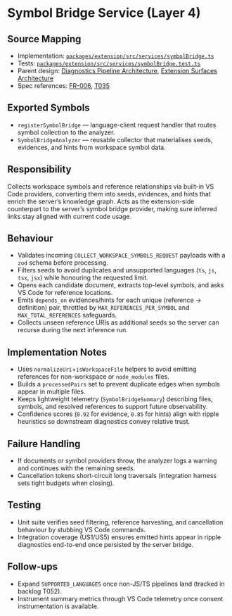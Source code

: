 # Symbol Bridge Service (Layer 4)

## Source Mapping
- Implementation: [`packages/extension/src/services/symbolBridge.ts`](../../../packages/extension/src/services/symbolBridge.ts)
- Tests: [`packages/extension/src/services/symbolBridge.test.ts`](../../../packages/extension/src/services/symbolBridge.test.ts)
- Parent design: [Diagnostics Pipeline Architecture](../../layer-3/diagnostics-pipeline.mdmd.md), [Extension Surfaces Architecture](../../layer-3/extension-surfaces.mdmd.md)
- Spec references: [FR-006](../../../specs/001-link-aware-diagnostics/spec.md#functional-requirements), [T035](../../../specs/001-link-aware-diagnostics/tasks.md)

## Exported Symbols
- `registerSymbolBridge` — language-client request handler that routes symbol collection to the analyzer.
- `SymbolBridgeAnalyzer` — reusable collector that materialises seeds, evidences, and hints from workspace symbol data.

## Responsibility
Collects workspace symbols and reference relationships via built-in VS Code providers, converting them into seeds, evidences, and hints that enrich the server’s knowledge graph. Acts as the extension-side counterpart to the server’s symbol bridge provider, making sure inferred links stay aligned with current code usage.

## Behaviour
- Validates incoming `COLLECT_WORKSPACE_SYMBOLS_REQUEST` payloads with a `zod` schema before processing.
- Filters seeds to avoid duplicates and unsupported languages (`ts`, `js`, `tsx`, `jsx`) while honouring the requested limit.
- Opens each candidate document, extracts top-level symbols, and asks VS Code for reference locations.
- Emits `depends_on` evidences/hints for each unique (reference → definition) pair, throttled by `MAX_REFERENCES_PER_SYMBOL` and `MAX_TOTAL_REFERENCES` safeguards.
- Collects unseen reference URIs as additional seeds so the server can recurse during the next inference run.

## Implementation Notes
- Uses `normalizeUri`+`isWorkspaceFile` helpers to avoid emitting references for non-workspace or `node_modules` files.
- Builds a `processedPairs` set to prevent duplicate edges when symbols appear in multiple files.
- Keeps lightweight telemetry (`SymbolBridgeSummary`) describing files, symbols, and resolved references to support future observability.
- Confidence scores (`0.92` for evidence, `0.85` for hints) align with ripple heuristics so downstream diagnostics convey relative trust.

## Failure Handling
- If documents or symbol providers throw, the analyzer logs a warning and continues with the remaining seeds.
- Cancellation tokens short-circuit long traversals (integration harness sets tight budgets when closing).

## Testing
- Unit suite verifies seed filtering, reference harvesting, and cancellation behaviour by stubbing VS Code commands.
- Integration coverage (US1/US5) ensures emitted hints appear in ripple diagnostics end-to-end once persisted by the server bridge.

## Follow-ups
- Expand `SUPPORTED_LANGUAGES` once non-JS/TS pipelines land (tracked in backlog T052).
- Instrument summary metrics through VS Code telemetry once consent instrumentation is available.

